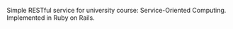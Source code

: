 Simple RESTful service for university course: Service-Oriented Computing. Implemented in Ruby on Rails.
